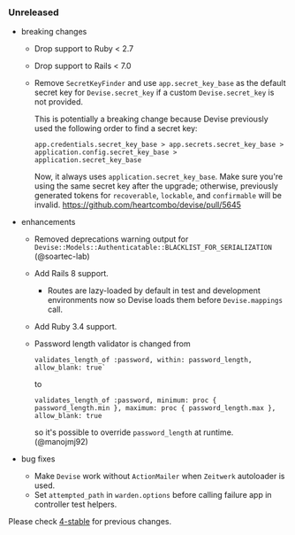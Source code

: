 ### Unreleased

* breaking changes
  * Drop support to Ruby < 2.7
  * Drop support to Rails < 7.0
  * Remove `SecretKeyFinder` and use `app.secret_key_base` as the default secret key for `Devise.secret_key` if a custom `Devise.secret_key` is not provided.

    This is potentially a breaking change because Devise previously used the following order to find a secret key:

    ```
    app.credentials.secret_key_base > app.secrets.secret_key_base > application.config.secret_key_base > application.secret_key_base
    ```

    Now, it always uses `application.secret_key_base`. Make sure you're using the same secret key after the upgrade; otherwise, previously generated tokens for `recoverable`, `lockable`, and `confirmable` will be invalid.
    https://github.com/heartcombo/devise/pull/5645

* enhancements
  * Removed deprecations warning output for `Devise::Models::Authenticatable::BLACKLIST_FOR_SERIALIZATION` (@soartec-lab)
  * Add Rails 8 support.
    - Routes are lazy-loaded by default in test and development environments now so Devise loads them before `Devise.mappings` call.
  * Add Ruby 3.4 support.
  * Password length validator is changed from

    ```
    validates_length_of :password, within: password_length, allow_blank: true`
    ```

    to

    ```
    validates_length_of :password, minimum: proc { password_length.min }, maximum: proc { password_length.max }, allow_blank: true
    ```

    so it's possible to override `password_length` at runtime. (@manojmj92)
* bug fixes
  * Make `Devise` work without `ActionMailer` when `Zeitwerk` autoloader is used.
  * Set `attempted_path` in `warden.options` before calling failure app in controller test helpers.

Please check [4-stable](https://github.com/heartcombo/devise/blob/4-stable/CHANGELOG.md)
for previous changes.
